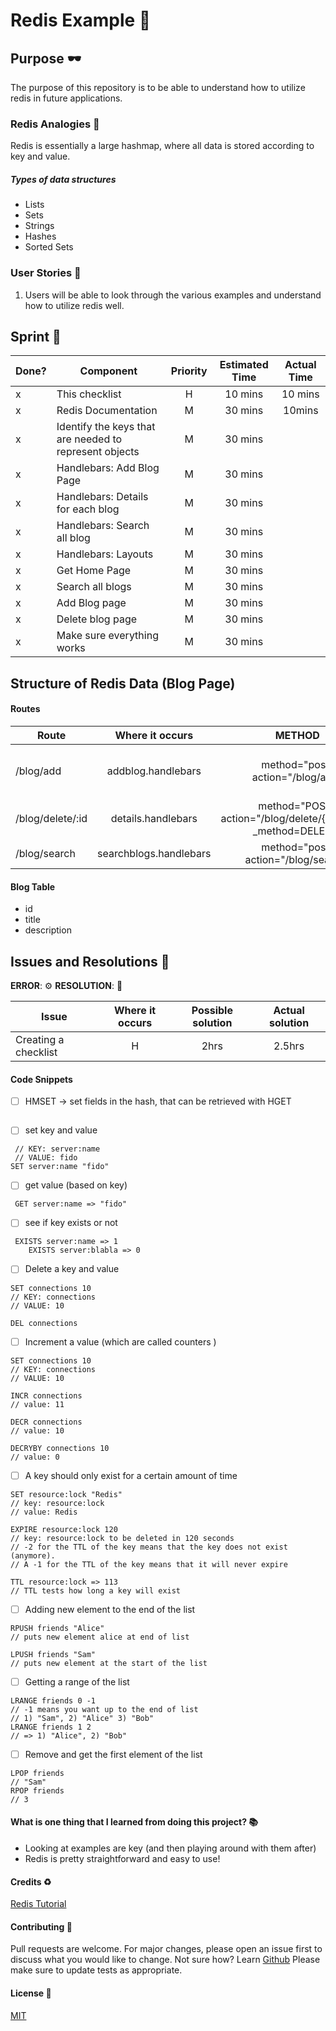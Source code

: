# Redis Example :rocket:

## Purpose :dark_sunglasses:

The purpose of this repository is to be able to understand how to utilize redis in future applications.

### Redis Analogies :open_book:

Redis is essentially a large hashmap, where all data is stored according to key and value.

##### Types of data structures

- Lists
- Sets
- Strings
- Hashes
- Sorted Sets

### User Stories :telescope:

1. Users will be able to look through the various examples and understand how to utilize redis well.

## Sprint :athletic_shoe:

| Done? | Component                                              | Priority | Estimated Time | Actual Time |
| ----- | ------------------------------------------------------ | :------: | :------------: | :---------: |
| x     | This checklist                                         |    H     |    10 mins     |   10 mins   |
| x     | Redis Documentation                                    |    M     |    30 mins     |   10mins    |
| x     | Identify the keys that are needed to represent objects |    M     |    30 mins     |             |
| x     | Handlebars: Add Blog Page                              |    M     |    30 mins     |             |
| x     | Handlebars: Details for each blog                      |    M     |    30 mins     |             |
| x     | Handlebars: Search all blog                            |    M     |    30 mins     |             |
| x     | Handlebars: Layouts                                    |    M     |    30 mins     |             |
| x     | Get Home Page                                          |    M     |    30 mins     |             |
| x     | Search all blogs                                       |    M     |    30 mins     |             |
| x     | Add Blog page                                          |    M     |    30 mins     |             |
| x     | Delete blog page                                       |    M     |    30 mins     |             |
| x     | Make sure everything works                             |    M     |    30 mins     |             |

## Structure of Redis Data (Blog Page)

#### Routes

| Route            |    Where it occurs     |                             METHOD                              | Server explanation                                                             |
| ---------------- | :--------------------: | :-------------------------------------------------------------: | ------------------------------------------------------------------------------ |
| /blog/add        |   addblog.handlebars   |                method="post" action="/blog/add"                 | passes in the id, title and description (and then in the server, pushes it in) |
| /blog/delete/:id |   details.handlebars   | method="POST" action="/blog/delete/{{blog.id}}?\_method=DELETE" | client.del(req.params.id)                                                      |
| /blog/search     | searchblogs.handlebars |               method="post" action="/blog/search"               | get the id, and then find it in the database                                   |

#### Blog Table

- id
- title
- description

## Issues and Resolutions :flashlight:

**ERROR**: :gear:
**RESOLUTION**: :key:

| Issue                | Where it occurs | Possible solution | Actual solution |
| -------------------- | :-------------: | :---------------: | :-------------: |
| Creating a checklist |        H        |       2hrs        |     2.5hrs      |

#### Code Snippets

- [ ] HMSET -> set fields in the hash, that can be retrieved with HGET

```

```

- [ ] set key and value

```
 // KEY: server:name
 // VALUE: fido
SET server:name "fido"
```

- [ ] get value (based on key)

```
 GET server:name => "fido"
```

- [ ] see if key exists or not

```
 EXISTS server:name => 1
    EXISTS server:blabla => 0
```

- [ ] Delete a key and value

```
SET connections 10
// KEY: connections
// VALUE: 10

DEL connections
```

- [ ] Increment a value (which are called counters )

```
SET connections 10
// KEY: connections
// VALUE: 10

INCR connections
// value: 11

DECR connections
// value: 10

DECRYBY connections 10
// value: 0
```

- [ ] A key should only exist for a certain amount of time

```
SET resource:lock "Redis"
// key: resource:lock
// value: Redis

EXPIRE resource:lock 120
// key: resource:lock to be deleted in 120 seconds
// -2 for the TTL of the key means that the key does not exist (anymore).
// A -1 for the TTL of the key means that it will never expire

TTL resource:lock => 113
// TTL tests how long a key will exist
```

- [ ] Adding new element to the end of the list

```
RPUSH friends "Alice"
// puts new element alice at end of list

LPUSH friends "Sam"
// puts new element at the start of the list
```

- [ ] Getting a range of the list

```
LRANGE friends 0 -1
// -1 means you want up to the end of list
// 1) "Sam", 2) "Alice" 3) "Bob"
LRANGE friends 1 2
// => 1) "Alice", 2) "Bob"
```

- [ ] Remove and get the first element of the list

```
LPOP friends
// "Sam"
RPOP friends
// 3
```

#### What is one thing that I learned from doing this project? :books:

- Looking at examples are key (and then playing around with them after)
- Redis is pretty straightforward and easy to use!

#### Credits :recycle:

[Redis Tutorial](https://try.redis.io/)

#### Contributing :round_pushpin:

Pull requests are welcome. For major changes, please open an issue first to discuss what you would like to change.
Not sure how? Learn [Github](https://www.youtube.com/watch?v=3RjQznt-8kE&list=PL4cUxeGkcC9goXbgTDQ0n_4TBzOO0ocPR)
Please make sure to update tests as appropriate.

#### License :memo:

[MIT](https://choosealicense.com/licenses/mit/)
